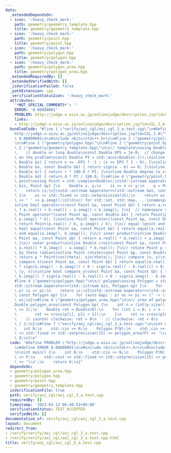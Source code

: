 ```yaml
---
data:
  _extendedDependsOn:
  - icon: ':heavy_check_mark:'
    path: geometry/geometry_template.hpp
    title: geometry/geometry_template.hpp
  - icon: ':heavy_check_mark:'
    path: geometry/point.hpp
    title: geometry/point.hpp
  - icon: ':heavy_check_mark:'
    path: geometry/polygon.hpp
    title: geometry/polygon.hpp
  - icon: ':heavy_check_mark:'
    path: geometry/polygon_area.hpp
    title: geometry/polygon_area.hpp
  _extendedRequiredBy: []
  _extendedVerifiedWith: []
  _isVerificationFailed: false
  _pathExtension: cpp
  _verificationStatusIcon: ':heavy_check_mark:'
  attributes:
    '*NOT_SPECIAL_COMMENTS*': ''
    ERROR: '0.00000001'
    PROBLEM: http://judge.u-aizu.ac.jp/onlinejudge/description.jsp?id=CGL_3_A
    links:
    - http://judge.u-aizu.ac.jp/onlinejudge/description.jsp?id=CGL_3_A
  bundledCode: "#line 1 \"verify/aoj_cgl/aoj_cgl_3_a.test.cpp\"\n#define PROBLEM \"\
    http://judge.u-aizu.ac.jp/onlinejudge/description.jsp?id=CGL_3_A\"\n#define ERROR\
    \ 0.00000001\n\n#include <bits/stdc++.h>\n\n#line 2 \"geometry/polygon_area.hpp\"\
    \n\n#line 2 \"geometry/polygon.hpp\"\n\n#line 2 \"geometry/point.hpp\"\n\n#line\
    \ 2 \"geometry/geometry_template.hpp\"\n\n// template\nusing Double = double;\
    \    // double or long double\nconst Double EPS = 1e-8;  // change the value depending\
    \ on the problem\nconst Double PI = std::acos(Double(-1));\ninline int sign(const\
    \ Double &x) { return x <= -EPS ? -1 : (x >= EPS ? 1 : 0); }\ninline bool equal(const\
    \ Double &a, const Double &b) { return sign(a - b) == 0; }\ninline Double radian_to_degree(const\
    \ Double &r) { return r * 180.0 / PI; }\ninline Double degree_to_radian(const\
    \ Double &d) { return d * PI / 180.0; }\n#line 4 \"geometry/point.hpp\"\n\n//\
    \ point\nusing Point = std::complex<Double>;\nstd::istream &operator>>(std::istream\
    \ &is, Point &p) {\n    Double x, y;\n    is >> x >> y;\n    p = Point(x, y);\n\
    \    return is;\n}\nstd::ostream &operator<<(std::ostream &os, const Point &p)\
    \ {\n    os << std::fixed << std::setprecision(15);\n    return os << p.real()\
    \ << ' ' << p.imag();\n}\n\n// for std::set, std::map, ...\nnamespace std {\n\
    inline bool operator<(const Point &a, const Point &b) { return a.real() != b.real()\
    \ ? a.real() < b.real() : a.imag() < b.imag(); }\n}  // namespace std\n\ninline\
    \ Point operator*(const Point &p, const Double &k) { return Point(p.real() * k,\
    \ p.imag() * k); }\ninline Point operator/(const Point &p, const Double &k) {\
    \ return Point(p.real() / k, p.imag() / k); }\n// equal (point and point)\ninline\
    \ bool equal(const Point &a, const Point &b) { return equal(a.real(), b.real())\
    \ and equal(a.imag(), b.imag()); }\n// inner product\ninline Double dot(const\
    \ Point &a, const Point &b) { return a.real() * b.real() + a.imag() * b.imag();\
    \ }\n// outer product\ninline Double cross(const Point &a, const Point &b) { return\
    \ a.real() * b.imag() - a.imag() * b.real(); }\n// rotate Point p counterclockwise\
    \ by theta radian\ninline Point rotate(const Point &p, const Double &theta) {\
    \ return p * Point(cos(theta), sin(theta)); }\n// compare (x, y)\ninline bool\
    \ compare_x(const Point &a, const Point &b) { return equal(a.real(), b.real())\
    \ ? sign(a.imag() - b.imag()) < 0 : sign(a.real() - b.real()) < 0; }\n// compare\
    \ (y, x)\ninline bool compare_y(const Point &a, const Point &b) { return equal(a.imag(),\
    \ b.imag()) ? sign(a.real() - b.real()) < 0 : sign(a.imag() - b.imag()) < 0; }\n\
    #line 4 \"geometry/polygon.hpp\"\n\n// polygon\nusing Polygon = std::vector<Point>;\n\
    std::istream &operator>>(std::istream &is, Polygon &p) {\n    for (auto &&pi :\
    \ p) is >> pi;\n    return is;\n}\nstd::ostream &operator<<(std::ostream &os,\
    \ const Polygon &p) {\n    for (auto &&pi : p) os << pi << \" -> \";\n    return\
    \ os;\n}\n#line 4 \"geometry/polygon_area.hpp\"\n\n// area of polygon\n// http://judge.u-aizu.ac.jp/onlinejudge/description.jsp?id=CGL_3_A\n\
    Double polygon_area(const Polygon &p) {\n    int n = (int)p.size();\n    assert(n\
    \ >= 2);\n    Double ret = Double(0);\n    for (int i = 0; i < n - 1; i++) {\n\
    \        ret += cross(p[i], p[i + 1]);\n    }\n    ret += cross(p[n - 1], p[0]);\n\
    \    // counter clockwise: ret > 0\n    // clockwise: ret < 0\n    return std::abs(ret)\
    \ / 2;\n}\n#line 7 \"verify/aoj_cgl/aoj_cgl_3_a.test.cpp\"\n\nint main() {\n \
    \   int N;\n    std::cin >> N;\n    Polygon P(N);\n    std::cin >> P;\n    std::cout\
    \ << std::fixed << std::setprecision(15) << polygon_area(P) << '\\n';\n    return\
    \ 0;\n}\n"
  code: "#define PROBLEM \"http://judge.u-aizu.ac.jp/onlinejudge/description.jsp?id=CGL_3_A\"\
    \n#define ERROR 0.00000001\n\n#include <bits/stdc++.h>\n\n#include \"geometry/polygon_area.hpp\"\
    \n\nint main() {\n    int N;\n    std::cin >> N;\n    Polygon P(N);\n    std::cin\
    \ >> P;\n    std::cout << std::fixed << std::setprecision(15) << polygon_area(P)\
    \ << '\\n';\n    return 0;\n}"
  dependsOn:
  - geometry/polygon_area.hpp
  - geometry/polygon.hpp
  - geometry/point.hpp
  - geometry/geometry_template.hpp
  isVerificationFile: true
  path: verify/aoj_cgl/aoj_cgl_3_a.test.cpp
  requiredBy: []
  timestamp: '2023-03-12 06:40:52+09:00'
  verificationStatus: TEST_ACCEPTED
  verifiedWith: []
documentation_of: verify/aoj_cgl/aoj_cgl_3_a.test.cpp
layout: document
redirect_from:
- /verify/verify/aoj_cgl/aoj_cgl_3_a.test.cpp
- /verify/verify/aoj_cgl/aoj_cgl_3_a.test.cpp.html
title: verify/aoj_cgl/aoj_cgl_3_a.test.cpp
---
```

